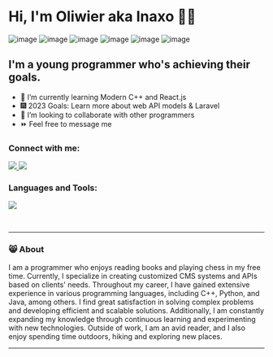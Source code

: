 # Hi, I'm Oliwier aka Inaxo 🙋‍♂️ 
![image](https://img.shields.io/badge/Vue.js-35495E?style=for-the-badge&logo=vuedotjs&logoColor=4FC08D)
![image](https://img.shields.io/badge/Nginx-009639?style=for-the-badge&logo=nginx&logoColor=white)
![image](https://img.shields.io/badge/redis-%23DD0031.svg?&style=for-the-badge&logo=redis&logoColor=white)
![image](https://img.shields.io/badge/React-20232A?style=for-the-badge&logo=react&logoColor=61DAFB)
![image](https://img.shields.io/badge/Chakra--UI-319795?style=for-the-badge&logo=chakra-ui&logoColor=white)
![image](https://img.shields.io/badge/CMake-064F8C?style=for-the-badge&logo=cmake&logoColor=white)
## I'm a young programmer who's achieving their goals.

- 📖 I’m currently learning Modern C++ and React.js 
- 🎆 2023 Goals: Learn more about web API models & Laravel
- 👯 I’m looking to collaborate with other programmers
- ⏩ Feel free to message me

### Connect with me:

<p align="left">
  <a href="https://www.linkedin.com/in/oliwier-g%C5%82owala-008b72237/">
    <img src="https://skillicons.dev/icons?i=linkedin" />
  </a>
    <a href="https://www.instagram.com/oli_glowala/">
    <img src="https://skillicons.dev/icons?i=instagram" />
  </a>
</p>

### Languages and Tools:

<p align="left">
    <img src="https://skillicons.dev/icons?i=cpp,vue,javascript,react,laravel,nodejs,py,visualstudio,qt,eclipse,firebase,linux,html,css,php" />
    </p>
<br />

---

### 😸 About

<!-- ABOUT:START -->
I am a programmer who enjoys reading books and playing chess in my free time. Currently, I specialize in creating customized CMS systems and APIs based on clients' needs. Throughout my career, I have gained extensive experience in various programming languages, including C++, Python, and Java, among others. I find great satisfaction in solving complex problems and developing efficient and scalable solutions. Additionally, I am constantly expanding my knowledge through continuous learning and experimenting with new technologies. Outside of work, I am an avid reader, and I also enjoy spending time outdoors, hiking and exploring new places.
<!-- ABOUT:END -->

---

